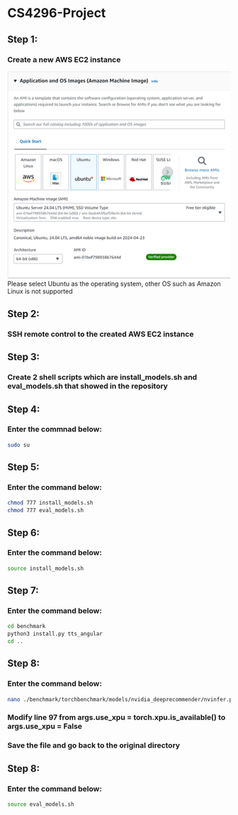 # CS4296-Project

<h2>Step 1:</h2>
<h3>Create a new AWS EC2 instance</h3>
<img src="./img/AWS_EC2.png">
<span>Please select Ubuntu as the operating system, other OS such as Amazon Linux is not supported</span>

<h2>Step 2:</h2>
<h3>SSH remote control to the created AWS EC2 instance</h3>


<h2>Step 3:</h2>
<h3>Create 2 shell scripts which are install_models.sh and eval_models.sh that showed in the repository</h3>

<h2>Step 4:</h2>
<h3>Enter the commnad below:</h3>

```bash
sudo su
```

<h2>Step 5:</h2>
<h3>Enter the command below:</h3>

```bash
chmod 777 install_models.sh
chmod 777 eval_models.sh
```
<h2>Step 6:</h2>
<h3>Enter the command below:</h3>

```bash
source install_models.sh
```

<h2>Step 7:</h2>
<h3>Enter the command below:</h3>

```bash
cd benchmark
python3 install.py tts_angular
cd ..
```

<h2>Step 8:</h2>
<h3>Enter the command below:</h3>

```bash
nano ./benchmark/torchbenchmark/models/nvidia_deeprecommender/nvinfer.py
```
<h3>Modify line 97 from args.use_xpu = torch.xpu.is_available() to args.use_xpu = False</h3>
<h3>Save the file and go back to the original directory</h3>

<h2>Step 8:</h2>
<h3>Enter the command below:</h3>

```bash
source eval_models.sh
```
